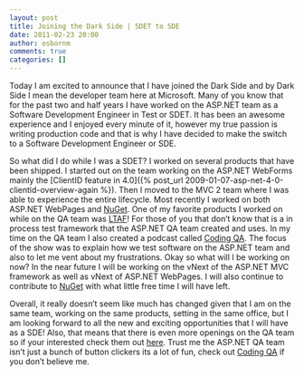 ```yaml
---
layout: post
title: Joining the Dark Side | SDET to SDE
date: 2011-02-23 20:00
author: osbornm
comments: true
categories: []
---
```

Today I am excited to announce that I have joined the Dark Side and by Dark Side I mean the developer team here at Microsoft. Many of you know that for the past two and half years I have worked on the ASP.NET team as a Software Development Engineer in Test or SDET. It has been an awesome experience and I enjoyed every minute of it, however my true passion is writing production code and that is why I have decided to make the switch to a Software Development Engineer or SDE.

So what did I do while I was a SDET? I worked on several products that have been shipped. I started out on the team working on the ASP.NET WebForms mainly the [ClientID feature in 4.0]({% post_url 2009-01-07-asp-net-4-0-clientid-overview-again %}). Then I moved to the MVC 2 team where I was able to experience the entire lifecycle. Most recently I worked on both ASP.NET WebPages and <a href="http://www.nuget.org">NuGet</a>. One of my favorite products I worked on while on the QA team was <a href="http://blog.osbornm.com/category/20.aspx">LTAF</a>! For those of you that don’t know that is a in process test framework that the ASP.NET QA team created and uses. In my time on the QA team I also created a podcast called <a title="Coding QA Podcast" href="http://www.CodingQA.com">Coding QA</a>. The focus of the show was to explain how we test software on the ASP.NET team and also to let me vent about my frustrations. Okay so what will I be working on now? In the near future I will be working on the vNext of the ASP.NET MVC framework as well as vNext of ASP.NET WebPages. I will also continue to contribute to <a href="http://www.nuget.org">NuGet</a> with what little free time I will have left.

Overall, it really doesn’t seem like much has changed given that I am on the same team, working on the same products, setting in the same office, but I am looking forward to all the new and exciting opportunities that I will have as a SDE! Also, that means that there is even more openings on the QA team so if your interested check them out <a href="http://blogs.msdn.com/b/webdevtools/archive/2010/08/10/we-are-hiring.aspx">here</a>. Trust me the ASP.NET QA team isn’t just a bunch of button clickers its a lot of fun, check out <a title="Coding QA Podcast" href="http://www.CodingQA.com">Coding QA</a> if you don’t believe me.
